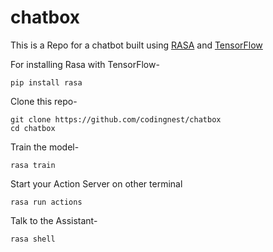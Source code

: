 # chatbox
This is a Repo for a chatbot built using [RASA](https://rasa.com/) and [TensorFlow](https://www.tensorflow.org/)

For installing Rasa with TensorFlow-
```
pip install rasa
```

Clone this repo-
```
git clone https://github.com/codingnest/chatbox
cd chatbox
```

Train the model-
```
rasa train
```
Start your Action Server on other terminal
```
rasa run actions
```

Talk to the Assistant-
```
rasa shell
```







